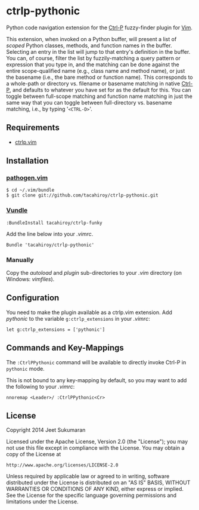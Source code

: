 ctrlp-pythonic
==============

Python code navigation extension for the [Ctrl-P](https://github.com/kien/ctrlp.vim) fuzzy-finder plugin for [Vim](http://www.vim.org).

This extension, when invoked on a Python buffer, will present a list of
*scoped* Python classes, methods, and function names in the buffer. Selecting
an entry in the list will jump to that entry's definition in the buffer. You
can, of course, filter the list by fuzzily-matching a query pattern or
expression that you type in, and the matching can be done against the entire
scope-qualified name (e.g., class name and method name), or just the basename
(i.e., the bare method or function name). This corresponds to a whole-path or
directory vs. filename or basename matching in native
[Ctrl-P](https://github.com/kien/ctrlp.vim), and defaults to whatever you have
set for as the default for this. You can toggle between full-scope matching and
function name matching in just the same way that you can toggle between
full-directory vs. basename matching, i.e., by typing '``<CTRL-D>``'.


Requirements
------------

- [ctrlp.vim](https://github.com/kien/ctrlp.vim)


Installation
------------

### [pathogen.vim](https://github.com/tpope/vim-pathogen)

    $ cd ~/.vim/bundle
    $ git clone git://github.com/tacahiroy/ctrlp-pythonic.git


### [Vundle](https://github.com/gmarik/vundle.git)

    :BundleInstall tacahiroy/ctrlp-funky

Add the line below into your _.vimrc_.

    Bundle 'tacahiroy/ctrlp-pythonic'

### Manually

Copy the _autoload_ and _plugin_ sub-directories to your _.vim_ directory (on
Windows: _vimfiles_).

Configuration
-------------

You need to make the plugin available as a ctrlp.vim extension. Add *pythonic* to the variable `g:ctrlp_extensions` in your _.vimrc_:

    let g:ctrlp_extensions = ['pythonic']

Commands and Key-Mappings
-------------------------

The `:CtrlPPythonic` command will be available to directly invoke Ctrl-P in `pythonic` mode.

This is not bound to any key-mapping by default, so you may want to add the following to your _.vimrc_:

    nnoremap <Leader>/ :CtrlPPythonic<Cr>

License
-------

Copyright 2014 Jeet Sukumaran

Licensed under the Apache License, Version 2.0 (the "License");
you may not use this file except in compliance with the License.
You may obtain a copy of the License at

    http://www.apache.org/licenses/LICENSE-2.0

Unless required by applicable law or agreed to in writing, software
distributed under the License is distributed on an "AS IS" BASIS,
WITHOUT WARRANTIES OR CONDITIONS OF ANY KIND, either express or implied.
See the License for the specific language governing permissions and
limitations under the License.

